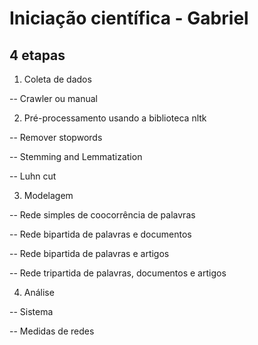 # Iniciação científica - Gabriel

## 4 etapas

1. Coleta de dados

-- Crawler ou manual

2. Pré-processamento usando a biblioteca nltk

-- Remover stopwords

-- Stemming and Lemmatization

-- Luhn cut

3. Modelagem

-- Rede simples de coocorrência de palavras

-- Rede bipartida de palavras e documentos

-- Rede bipartida de palavras e artigos

-- Rede tripartida de palavras, documentos e artigos

4. Análise

-- Sistema

-- Medidas de redes
